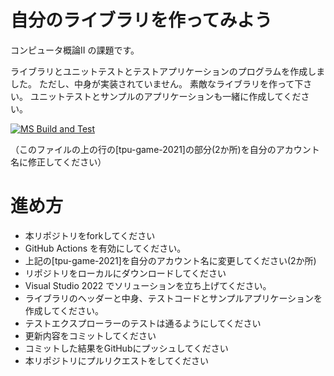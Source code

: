 # 自分のライブラリを作ってみよう
コンピュータ概論II の課題です。


ライブラリとユニットテストとテストアプリケーションのプログラムを作成しました。
ただし、中身が実装されていません。
素敵なライブラリを作って下さい。
ユニットテストとサンプルのアプリケーションも一緒に作成してください。

[![MS Build and Test](https://github.com/umee113/comp2_15_YourOwnLibrary/actions/workflows/ms_test.yml/badge.svg)](https://github.com/umee113/comp2_15_YourOwnLibrary/actions/workflows/ms_test.yml)

（このファイルの上の行の[tpu-game-2021]の部分(2か所)を自分のアカウント名に修正してください）


# 進め方
* 本リポジトリをforkしてください
* GitHub Actions を有効にしてください。
* 上記の[tpu-game-2021]を自分のアカウント名に変更してください(2か所)
* リポジトリをローカルにダウンロードしてください
* Visual Studio 2022 でソリューションを立ち上げてください。
* ライブラリのヘッダーと中身、テストコードとサンプルアプリケーションを作成してください。
* テストエクスプローラーのテストは通るようにしてください
* 更新内容をコミットしてください
* コミットした結果をGitHubにプッシュしてください
* 本リポジトリにプルリクエストをしてください
